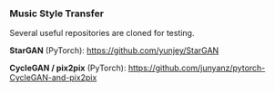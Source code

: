 ### Music Style Transfer

Several useful repositories are cloned for testing.

**StarGAN** (PyTorch): https://github.com/yunjey/StarGAN

**CycleGAN / pix2pix** (PyTorch): https://github.com/junyanz/pytorch-CycleGAN-and-pix2pix
